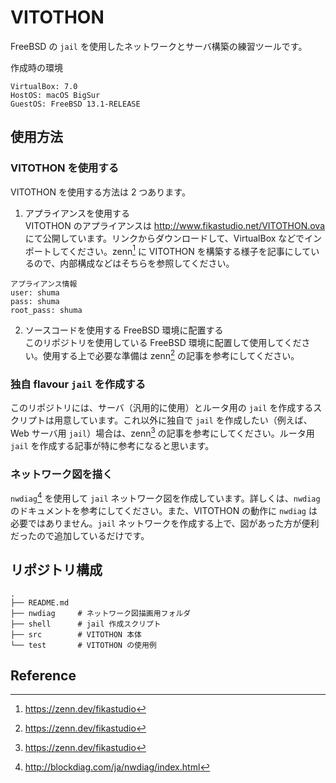 # VITOTHON
FreeBSD の `jail` を使用したネットワークとサーバ構築の練習ツールです。

作成時の環境
```
VirtualBox: 7.0
HostOS: macOS BigSur
GuestOS: FreeBSD 13.1-RELEASE
```

## 使用方法

### VITOTHON を使用する
VITOTHON を使用する方法は 2 つあります。  
1. アプライアンスを使用する  
VITOTHON のアプライアンスは http://www.fikastudio.net/VITOTHON.ova にて公開しています。リンクからダウンロードして、VirtualBox などでインポートしてください。zenn[^1] に VITOTHON を構築する様子を記事にしているので、内部構成などはそちらを参照してください。
```
アプライアンス情報
user: shuma
pass: shuma
root_pass: shuma
```
2. ソースコードを使用する FreeBSD 環境に配置する  
このリポジトリを使用している FreeBSD 環境に配置して使用してください。使用する上で必要な準備は zenn[^1] の記事を参考にしてください。

### 独自 flavour `jail` を作成する
このリポジトリには、サーバ（汎用的に使用）とルータ用の `jail` を作成するスクリプトは用意しています。これ以外に独自で `jail` を作成したい（例えば、Web サーバ用 `jail`）場合は、zenn[^1] の記事を参考にしてください。ルータ用 `jail` を作成する記事が特に参考になると思います。

### ネットワーク図を描く
`nwdiag`[^2] を使用して `jail` ネットワーク図を作成しています。詳しくは、`nwdiag` のドキュメントを参考にしてください。また、VITOTHON の動作に `nwdiag` は必要ではありません。`jail` ネットワークを作成する上で、図があった方が便利だったので追加しているだけです。

## リポジトリ構成
```
.
├── README.md
├── nwdiag     # ネットワーク図描画用フォルダ
├── shell      # jail 作成スクリプト
├── src        # VITOTHON 本体
└── test       # VITOTHON の使用例
```

## Reference
[^1]:https://zenn.dev/fikastudio
[^2]:http://blockdiag.com/ja/nwdiag/index.html
